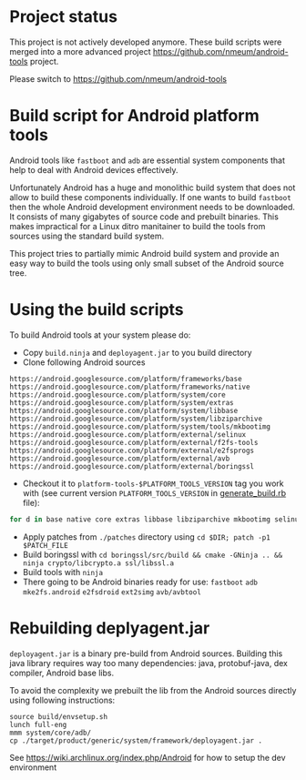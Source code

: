 Project status
==

This project is not actively developed anymore. These build scripts were merged into a more advanced
project https://github.com/nmeum/android-tools project.

Please switch to https://github.com/nmeum/android-tools


Build script for Android platform tools
==

Android tools like `fastboot` and `adb` are essential system components that help to deal with
Android devices effectively.

Unfortunately Android has a huge and monolithic build system that does not allow to build
these components individually. If one wants to build `fastboot` then the whole Android 
development environment needs to be downloaded. It consists of many gigabytes of source code
and prebuilt binaries. This makes impractical for a Linux ditro manitainer to build
the tools from sources using the standard build system.

This project tries to partially mimic Android build system and provide an easy way to build
the tools using only small subset of the Android source tree.

Using the build scripts
==

To build Android tools at your system please do:
 * Copy `build.ninja` and `deployagent.jar` to you build directory
 * Clone following Android sources
```
https://android.googlesource.com/platform/frameworks/base
https://android.googlesource.com/platform/frameworks/native
https://android.googlesource.com/platform/system/core
https://android.googlesource.com/platform/system/extras
https://android.googlesource.com/platform/system/libbase
https://android.googlesource.com/platform/system/libziparchive
https://android.googlesource.com/platform/system/tools/mkbootimg
https://android.googlesource.com/platform/external/selinux
https://android.googlesource.com/platform/external/f2fs-tools
https://android.googlesource.com/platform/external/e2fsprogs
https://android.googlesource.com/platform/external/avb
https://android.googlesource.com/platform/external/boringssl
```

 * Checkout it to `platform-tools-$PLATFORM_TOOLS_VERSION` tag you work with (see current version `PLATFORM_TOOLS_VERSION` in [generate_build.rb](generate_build.rb) file):

```bash
for d in base native core extras libbase libziparchive mkbootimg selinux f2fs-tools e2fsprogs avb boringssl; do pushd $d; git checkout platform-tools-30.0.4; popd; done
```

 * Apply patches from `./patches` directory using `cd $DIR; patch -p1 $PATCH_FILE`
 * Build boringssl with `cd boringssl/src/build && cmake -GNinja .. && ninja crypto/libcrypto.a ssl/libssl.a`
 * Build tools with `ninja`
 * There going to be Android binaries ready for use: `fastboot` `adb` `mke2fs.android` `e2fsdroid` `ext2simg` `avb/avbtool`

Rebuilding deplyagent.jar
==

`deployagent.jar` is a binary pre-build from Android sources. Building this java library
requires way too many dependencies: java, protobuf-java, dex compiler, Android base libs.

To avoid the complexity we prebuilt the lib from the Android sources directly
using following instructions:
```
source build/envsetup.sh
lunch full-eng
mmm system/core/adb/
cp ./target/product/generic/system/framework/deployagent.jar .
```

See https://wiki.archlinux.org/index.php/Android for how to setup the dev environment
